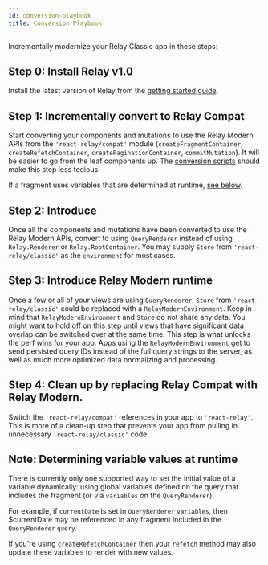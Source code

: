 ```yaml
---
id: conversion-playbook
title: Conversion Playbook
---
```


Incrementally modernize your Relay Classic app in these steps:

## Step 0: Install Relay v1.0

Install the latest version of Relay from the [getting started guide](./relay-modern.html).

## Step 1: Incrementally convert to Relay Compat

Start converting your components and mutations to use the Relay Modern APIs from the `'react-relay/compat'` module (`createFragmentContainer`, `createRefetchContainer`, `createPaginationContainer`, `commitMutation`). It will be easier to go from the leaf components up. The [conversion scripts](https://github.com/relayjs/relay-codemod) should make this step less tedious.

If a fragment uses variables that are determined at runtime, [see below](#note-determining-variable-values-at-runtime).

## Step 2: Introduce <QueryRenderer>

Once all the components and mutations have been converted to use the Relay Modern APIs, convert to using `QueryRenderer` instead of using `Relay.Renderer` or `Relay.RootContainer`. You may supply `Store` from `'react-relay/classic'` as the `environment` for most cases.

## Step 3: Introduce Relay Modern runtime

Once a few or all of your views are using `QueryRenderer`, `Store` from `'react-relay/classic'` could be replaced with a `RelayModernEnvironment`. Keep in mind that `RelayModernEnvironment` and `Store` do not share any data. You might want to hold off on this step until views that have significant data overlap can be switched over at the same time. This step is what unlocks the perf wins for your app. Apps using the `RelayModernEnvironment` get to send persisted query IDs instead of the full query strings to the server, as well as much more optimized data normalizing and processing.

## Step 4: Clean up by replacing Relay Compat with Relay Modern.

Switch the `'react-relay/compat'` references in your app to `'react-relay'`. This is more of a clean-up step that prevents your app from pulling in unnecessary `'react-relay/classic'` code.

## Note: Determining variable values at runtime
There is currently only one supported way to set the initial value of a variable dynamically: using global variables defined on the query that includes the fragment (or via `variables` on the `QueryRenderer`).

For example, if `currentDate` is set in `QueryRenderer` `variables`, then $currentDate may be referenced in any fragment included in the `QueryRenderer` `query`.

If you're using `createRefetchContainer` then your `refetch` method may also update these variables to render with new values.
